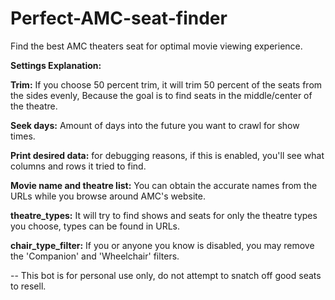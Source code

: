 # Perfect-AMC-seat-finder
Find the best AMC theaters seat for optimal movie viewing experience.

**Settings Explanation:**

**Trim:**
  If you choose 50 percent trim, it will trim 50 percent of the seats from the sides evenly,
      Because the goal is to find seats in the middle/center of the theatre.

**Seek days:** Amount of days into the future you want to crawl for show times.

**Print desired data:** for debugging reasons, if this is enabled, you'll see what columns and rows it tried to find.

**Movie name and theatre list:** You can obtain the accurate names from the URLs while you browse around AMC's website.

**theatre_types:** It will try to find shows and seats for only the theatre types you choose, types can be found in URLs.

**chair_type_filter:** If you or anyone you know is disabled, you may remove the 'Companion' and 'Wheelchair' filters.

--
This bot is for personal use only, do not attempt to snatch off good seats to resell.
